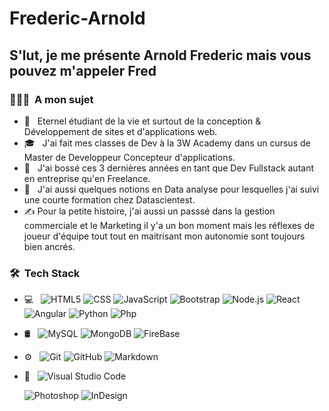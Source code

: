 # Frederic-Arnold

<h2> S'lut, je me présente Arnold Frederic mais vous pouvez m'appeler Fred</h2>

<h3> 👨🏻‍💻 &nbsp;A mon sujet </h3>

- 🤔 &nbsp; Eternel étudiant de la vie et surtout de la conception & Développement de sites et d'applications web.
- 🎓 &nbsp; J'ai fait mes classes de Dev à la 3W Academy dans un cursus de Master de Developpeur Concepteur d'applications.
- 💼 &nbsp; J'ai bossé ces 3 dernières années en tant que Dev Fullstack autant en entreprise qu'en Freelance.
- 🌱 &nbsp; J'ai aussi quelques notions en Data analyse pour lesquelles j'ai suivi une courte formation chez Datascientest.
- ✍️ Pour la petite histoire, j'ai aussi un passsé dans la gestion commerciale et le Marketing il y'a un bon moment mais les réflexes de joueur d'équipe tout 
     tout en maitrisant mon autonomie sont toujours bien ancrés.

<h3> 🛠 &nbsp;Tech Stack</h3>

- 💻  &nbsp;
  ![HTML5](https://img.shields.io/badge/-HTML5-333333?style=flat&logo=HTML5)
  ![CSS](https://img.shields.io/badge/-CSS-333333?style=flat&logo=CSS3&logoColor=1572B6)
  ![JavaScript](https://img.shields.io/badge/-JavaScript-333333?style=flat&logo=javascript)
  ![Bootstrap](https://img.shields.io/badge/-Bootstrap-333333?style=flat&logo=bootstrap&logoColor=563D7C)
  ![Node.js](https://img.shields.io/badge/-Node.js-333333?style=flat&logo=node.js)
  ![React](https://img.shields.io/badge/-React-333333?style=flat&logo=react)
  ![Angular](https://img.shields.io/badge/-Angular-333333?style=flat&logo=angular)
  ![Python](https://img.shields.io/badge/-Python-333333?style=flat&logo=python)
  ![Php](https://img.shields.io/badge/-php-333333?style=flat&logo=php)
  
- 🛢 &nbsp;
  ![MySQL](https://img.shields.io/badge/-MySQL-333333?style=flat&logo=mysql)
  ![MongoDB](https://img.shields.io/badge/-MongoDB-333333?style=flat&logo=mongodb)
  ![FireBase](https://img.shields.io/badge/-FireBase-333333?style=flat&logo=firerebase)
  
- ⚙️ &nbsp;
  ![Git](https://img.shields.io/badge/-Git-333333?style=flat&logo=git)
  ![GitHub](https://img.shields.io/badge/-GitHub-333333?style=flat&logo=github)
  ![Markdown](https://img.shields.io/badge/-Markdown-333333?style=flat&logo=markdown)
- 🔧 &nbsp;
  ![Visual Studio Code](https://img.shields.io/badge/-Visual%20Studio%20Code-333333?style=flat&logo=visual-studio-code&logoColor=007ACC)
  
  ![Photoshop](https://img.shields.io/badge/-Photoshop-333333?style=flat&logo=adobe-photoshop)
  ![InDesign](https://img.shields.io/badge/-InDesign-333333?style=flat&logo=adobe-indesign)

<br/>



<br/>


</p>
